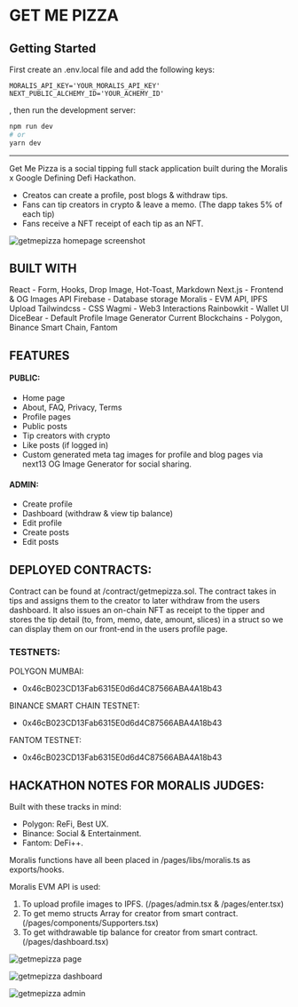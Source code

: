 # GET ME PIZZA

## Getting Started

First create an .env.local file and add the following keys:

```
MORALIS_API_KEY='YOUR_MORALIS_API_KEY'
NEXT_PUBLIC_ALCHEMY_ID='YOUR_ACHEMY_ID'

```

, then run the development server:

```bash
npm run dev
# or
yarn dev
```

---

Get Me Pizza is a social tipping full stack application built during the Moralis x Google Defining Defi Hackathon.

- Creatos can create a profile, post blogs & withdraw tips.
- Fans can tip creators in crypto & leave a memo. (The dapp takes 5% of each tip)
- Fans receive a NFT receipt of each tip as an NFT.

![getmepizza homepage screenshot](https://i.imgur.com/PHTDDlq.png)

## BUILT WITH

React - Form, Hooks, Drop Image, Hot-Toast, Markdown
Next.js - Frontend & OG Images API
Firebase - Database storage
Moralis - EVM API, IPFS Upload
Tailwindcss - CSS
Wagmi - Web3 Interactions
Rainbowkit - Wallet UI
DiceBear - Default Profile Image Generator
Current Blockchains - Polygon, Binance Smart Chain, Fantom

## FEATURES

#### PUBLIC:

- Home page
- About, FAQ, Privacy, Terms
- Profile pages
- Public posts
- Tip creators with crypto
- Like posts (if logged in)
- Custom generated meta tag images for profile and blog pages via next13 OG Image Generator for social sharing.

#### ADMIN:

- Create profile
- Dashboard (withdraw & view tip balance)
- Edit profile
- Create posts
- Edit posts

## DEPLOYED CONTRACTS:

Contract can be found at /contract/getmepizza.sol. The contract takes in tips and assigns them to the creator to later withdraw from the users dashboard. It also issues an on-chain NFT as receipt to the tipper and stores the tip detail (to, from, memo, date, amount, slices) in a struct so we can display them on our front-end in the users profile page.

### TESTNETS:

POLYGON MUMBAI:

- 0x46cB023CD13Fab6315E0d6d4C87566ABA4A18b43

BINANCE SMART CHAIN TESTNET:

- 0x46cB023CD13Fab6315E0d6d4C87566ABA4A18b43

FANTOM TESTNET:

- 0x46cB023CD13Fab6315E0d6d4C87566ABA4A18b43

## HACKATHON NOTES FOR MORALIS JUDGES:

Built with these tracks in mind:

- Polygon: ReFi, Best UX.
- Binance: Social & Entertainment.
- Fantom: DeFi++.

Moralis functions have all been placed in /pages/libs/moralis.ts as exports/hooks.

Moralis EVM API is used:

1. To upload profile images to IPFS. (/pages/admin.tsx & /pages/enter.tsx)
2. To get memo structs Array for creator from smart contract. (/pages/components/Supporters.tsx)
3. To get withdrawable tip balance for creator from smart contract. (/pages/dashboard.tsx)

![getmepizza page](https://i.imgur.com/fqWIdte.png)

![getmepizza dashboard](https://i.imgur.com/qUmxrPh.png)

![getmepizza admin](https://i.imgur.com/jBZSNgT.png)
